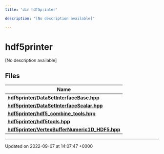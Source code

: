 ```yaml
---
title: 'dir hdf5printer'

description: "[No description available]"

---
```


# hdf5printer

[No description available]

## Files

| Name           |
| -------------- |
| **[hdf5printer/DataSetInterfaceBase.hpp](/documentation/code/files/datasetinterfacebase_8hpp/#file-datasetinterfacebasehpp)**  |
| **[hdf5printer/DataSetInterfaceScalar.hpp](/documentation/code/files/datasetinterfacescalar_8hpp/#file-datasetinterfacescalarhpp)**  |
| **[hdf5printer/hdf5_combine_tools.hpp](/documentation/code/files/hdf5__combine__tools_8hpp/#file-hdf5-combine-toolshpp)**  |
| **[hdf5printer/hdf5tools.hpp](/documentation/code/files/hdf5tools_8hpp/#file-hdf5toolshpp)**  |
| **[hdf5printer/VertexBufferNumeric1D_HDF5.hpp](/documentation/code/files/vertexbuffernumeric1d__hdf5_8hpp/#file-vertexbuffernumeric1d-hdf5hpp)**  |






-------------------------------

Updated on 2022-09-07 at 14:07:47 +0000
